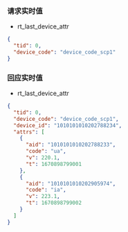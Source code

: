 ### 请求实时值
- rt_last_device_attr
```json
{
  "tid": 0,
  "device_code": "device_code_scp1"
}
```

### 回应实时值
- rt_last_device_attr
```json
{
  "tid": 0,
  "device_code": "device_code_scp1",
  "device_id": "1010101010202788234",
  "attrs": [
    {
      "aid": "1010101010202788233",
      "code": "ua",
      "v": 220.1,
      "t": 1670898799001
    },
    {
      "aid": "1010101010202905974",
      "code": "ia",
      "v": 223.1,
      "t": 1670898799002
    }
  ]
}
```